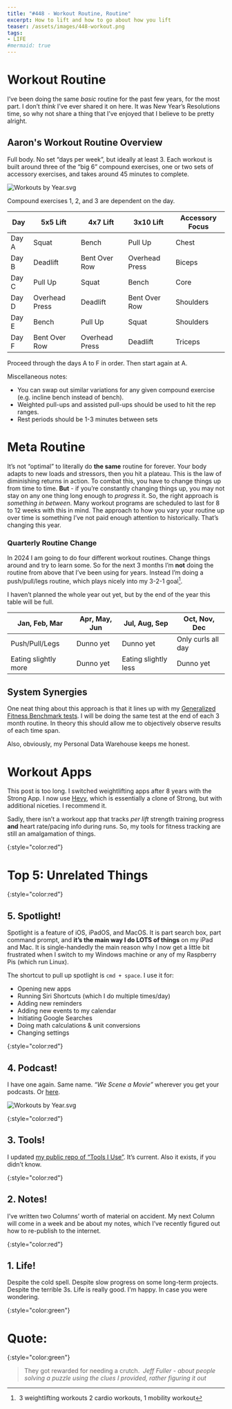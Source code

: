 ```yaml
---
title: "#448 - Workout Routine, Routine"
excerpt: How to lift and how to go about how you lift
teaser: /assets/images/448-workout.png
tags: 
- LIFE
#mermaid: true
---
```


# Workout Routine

I’ve been doing the same *basic* routine for the past few years, for the most part. I don’t *think* I’ve ever shared it on here. It was New Year’s Resolutions time, so why not share a thing that I’ve enjoyed that I believe to be pretty alright.

## Aaron's Workout Routine Overview

Full body. No set “days per week”, but ideally at least 3. Each workout is built around three of the “big 6” compound exercises, one or two sets of accessory exercises, and takes around 45 minutes to complete. 

![Workouts by Year.svg](/assets/images/448-workout.png)

Compound exercises 1, 2, and 3 are dependent on the day.

| Day | 5x5 Lift | 4x7 Lift | 3x10 Lift | Accessory Focus |
| --- | --- | --- | --- | --- |
| Day A | Squat | Bench | Pull Up | Chest |
| Day B | Deadlift | Bent Over Row | Overhead Press | Biceps |
| Day C | Pull Up | Squat | Bench | Core |
| Day D | Overhead Press | Deadlift | Bent Over Row | Shoulders |
| Day E | Bench | Pull Up | Squat | Shoulders |
| Day F | Bent Over Row | Overhead Press | Deadlift | Triceps |

Proceed through the days A to F in order. Then start again at A. 

Miscellaneous notes:

- You can swap out similar variations for any given compound exercise (e.g. incline bench instead of bench).
- Weighted pull-ups and assisted pull-ups should be used to hit the rep ranges.
- Rest periods should be 1-3 minutes between sets

# Meta Routine

It’s not “optimal” to literally do **the same** routine for forever. Your body adapts to new loads and stressors, then you hit a plateau. This is the law of diminishing returns in action. To combat this, you have to change things up from time to time. **But** - if you’re constantly changing things up, you may not stay on any one thing long enough to *progress* it. So, the right approach is *something in between*. Many workout programs are scheduled to last for 8 to 12 weeks with this in mind. The approach to how you vary your routine up over time is something I’ve not paid enough attention to historically. That’s changing this year.

### Quarterly Routine Change

In 2024 I am going to do four different workout routines. Change things around and try to learn some. So for the next 3 months I’m **not** doing the routine from above that I’ve been using for years. Instead I’m doing a push/pull/legs routine, which plays nicely into my 3-2-1 goal[^1]. 

I haven’t planned the whole year out yet, but by the end of the year this table will be full.

| Jan, Feb, Mar | Apr, May, Jun | Jul, Aug, Sep | Oct, Nov, Dec |
| --- | --- | --- | --- |
| Push/Pull/Legs | Dunno yet | Dunno yet | Only curls all day |
| Eating slightly more | Dunno yet | Eating slightly less | Dunno yet |

## System Synergies

One neat thing about this approach is that it lines up with my [Generalized Fitness Benchmark tests](https://aarongilly.com/379/). I will be doing the same test at the end of each 3 month routine. In theory this should allow me to objectively observe results of each time span. 

Also, obviously, my Personal Data Warehouse keeps me honest. 

# Workout Apps

This post is too long. I switched weightlifting apps after 8 years with the Strong App. I now use [Hevy](https://www.hevyapp.com), which is essentially a clone of Strong, but with additional niceties. I recommend it.

Sadly, there isn’t a workout app that tracks *per lift* strength training progress **and** heart rate/pacing info during runs. So, my tools for fitness tracking are still an amalgamation of things.

{:style="color:red"}

# Top 5: Unrelated Things

{:style="color:red"}

## 5. Spotlight!

Spotlight is a feature of iOS, iPadOS, and MacOS. It is part search box, part command prompt, and **it’s the main way I do LOTS of things** on my iPad and Mac. It is single-handedly the main reason why I now get a little bit frustrated when I switch to my Windows machine or any of my Raspberry Pis (which run Linux).

The shortcut to pull up spotlight is `cmd + space`. I use it for:

- Opening new apps
- Running Siri Shortcuts (which I do multiple times/day)
- Adding new reminders
- Adding new events to my calendar
- Initiating Google Searches
- Doing math calculations & unit conversions
- Changing settings

{:style="color:red"}

## 4. Podcast!

I have one again. Same name. *“We Scene a Movie”* wherever you get your podcasts. Or [here](https://shows.acast.com/we-scene-a-movie).

![Workouts by Year.svg](/assets/images/448-pod.png)

{:style="color:red"}

## 3. Tools!

I updated [my public repo of “Tools I Use”](https://www.notion.so/41615f02a1cf4f5e80f29261a5484579?pvs=21). It’s current. Also it exists, if you didn’t know.

{:style="color:red"}

## 2. Notes!

I’ve written two Columns’ worth of material on accident. My next Column will come in a week and be about my notes, which I’ve recently figured out how to re-publish to the internet.

{:style="color:red"}

## 1. Life!

Despite the cold spell. Despite slow progress on some long-term projects. Despite the terrible 3s. Life is really good. I'm happy. In case you were wondering.

{:style="color:green"}

# **Quote:**

{:style="color:green"}

> They got rewarded for needing a crutch. 
> <cite>Jeff Fuller - about people solving a puzzle using the clues I provided, rather figuring it out </cite>

[^1]: 3 weightlifting workouts 2 cardio workouts, 1 mobility workout
